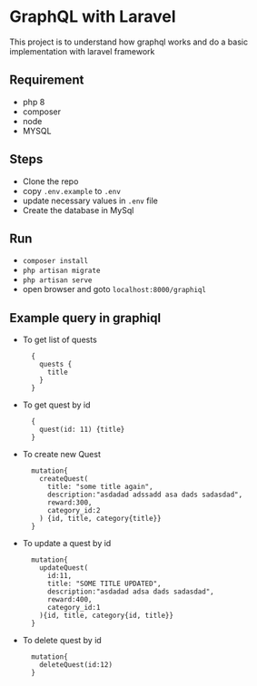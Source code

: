 # GraphQL with Laravel

This project is to understand how graphql works and do a basic implementation with laravel framework

## Requirement

- php 8
- composer
- node
- MYSQL

## Steps

- Clone the repo
- copy `.env.example` to `.env`
- update necessary values in `.env` file
- Create the database in MySql

## Run

- `composer install`
- `php artisan migrate`
- `php artisan serve`
- open browser and goto `localhost:8000/graphiql`

## Example query in graphiql

- To get list of quests

        {
          quests {
            title
          }
        }

- To get quest by id

        {
          quest(id: 11) {title}
        }

- To create new Quest

        mutation{
          createQuest(
            title: "some title again",
            description:"asdadad adssadd asa dads sadasdad",
            reward:300,
            category_id:2
          ) {id, title, category{title}}
        }

- To update a quest by id

        mutation{
          updateQuest(
            id:11,
            title: "SOME TITLE UPDATED",
            description:"asdadad adsa dads sadasdad",
            reward:400,
            category_id:1
          ){id, title, category{id, title}}
        }

- To delete quest by id

        mutation{
          deleteQuest(id:12)
        }
